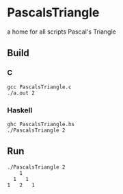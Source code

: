 # PascalsTriangle
a home for all scripts Pascal's Triangle

## Build

### C
```
gcc PascalsTriangle.c
./a.out 2
```

### Haskell
```
ghc PascalsTriangle.hs
./PascalsTriangle 2
```

## Run
```
./PascalsTriangle 2
    1
  1   1
1   2   1
```
